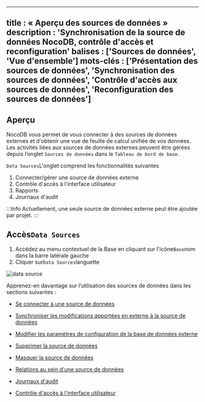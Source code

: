 ***

title : « Aperçu des sources de données »
description : 'Synchronisation de la source de données NocoDB, contrôle d'accès et reconfiguration'
balises : \['Sources de données', 'Vue d'ensemble']
mots-clés : \['Présentation des sources de données', 'Synchronisation des sources de données', 'Contrôle d'accès aux sources de données', 'Reconfiguration des sources de données']
-----------------------------------------------------------------------------------------------------------------------------------------------------------------------------------

## Aperçu

NocoDB vous permet de vous connecter à des sources de données externes et d'obtenir une vue de feuille de calcul unifiée de vos données. Les activités liées aux sources de données externes peuvent être gérées depuis l’onglet `Sources de données` dans le `Tableau de bord de base`.

`Data Sources`L'onglet comprend les fonctionnalités suivantes

1. Connecter/gérer une source de données externe
2. Contrôle d'accès à l'interface utilisateur
3. Rapports
4. Journaux d'audit

:::Info
Actuellement, une seule source de données externe peut être ajoutée par projet.
:::

## Accès`Data Sources`

1. Accédez au menu contextuel de la Base en cliquant sur l'icône`Base`nom dans la barre latérale gauche
2. Cliquer sur`Data Sources`languette

![data source](/img/v2/data-source/data-source.png)

Apprenez-en davantage sur l’utilisation des sources de données dans les sections suivantes :

* [Se connecter à une source de données](/data-sources/connect-to-data-source)

* [Synchroniser les modifications apportées en externe à la source de données](/data-sources/sync-with-data-source)

* [Modifier les paramètres de configuration de la base de données externe](/data-sources/actions-on-data-sources#edit-external-database-configuration-parameters)

* [Supprimer la source de données](/data-sources/actions-on-data-sources#remove-external-data-source)

* [Masquer la source de données](/data-sources/actions-on-data-sources#data-source-visibility)

* [Relations au sein d'une source de données](/data-sources/actions-on-data-sources#relations)

* [Journaux d'audit](/data-sources/actions-on-data-sources#audit-logs)

* [Contrôle d'accès à l'interface utilisateur](/data-sources/actions-on-data-sources#ui-access-control)
